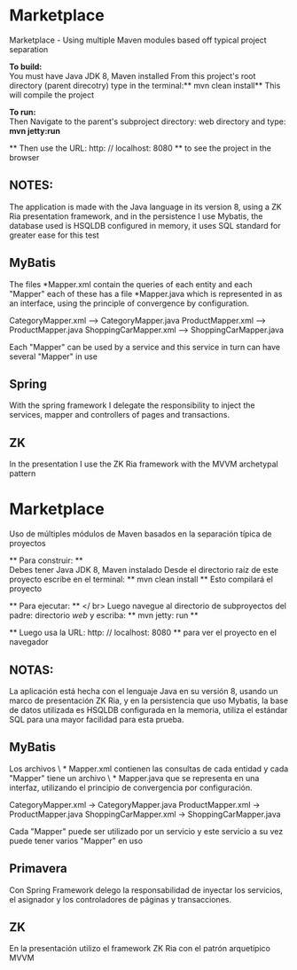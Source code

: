 # Marketplace
Marketplace - Using multiple Maven modules based off typical project separation
 
**To build:**<br/>
You must have Java JDK 8, Maven installed
From this project's root directory (parent direcotry) type in the terminal:** mvn clean install** This will compile the project 

**To run:**</br>
Then Navigate to the parent's subproject directory: web directory and type: **mvn jetty:run**

** Then use the URL: http: // localhost: 8080 ** to see the project in the browser
 
NOTES:
------
The application is made with the Java language in its version 8, using a ZK Ria presentation framework, and in the persistence I use Mybatis, the database used is HSQLDB configured in memory, it uses SQL standard for greater ease for this test


MyBatis
-------

The files \*Mapper.xml contain the queries of each entity and each "Mapper" each of these has a file \*Mapper.java which is represented in as an interface, using the principle of convergence by configuration.

CategoryMapper.xml 		--> CategoryMapper.java
ProductMapper.xml		--> ProductMapper.java
ShoppingCarMapper.xml	--> ShoppingCarMapper.java


Each "Mapper" can be used by a service and this service in turn can have several "Mapper" in use

Spring
-------
With the spring framework I delegate the responsibility to inject the services, mapper and controllers of pages and transactions.

ZK
-------

In the presentation I use the ZK Ria framework with the MVVM archetypal pattern


# Marketplace
Uso de múltiples módulos de Maven basados ​​en la separación típica de proyectos

** Para construir: ** <br/>
Debes  tener Java JDK 8, Maven instalado
Desde el directorio raíz de este proyecto escribe en el terminal: ** mvn clean install ** Esto compilará el proyecto

** Para ejecutar: ** </ br>
Luego navegue al directorio de subproyectos del padre: directorio *web* y escriba: ** mvn jetty: run **

** Luego usa la URL: http: // localhost: 8080 ** para ver el proyecto en el navegador

NOTAS:
------
La aplicación está hecha con el lenguaje Java en su versión 8, usando un marco de presentación ZK Ria, y en la persistencia que uso Mybatis, la base de datos utilizada es HSQLDB configurada en la memoria, utiliza el estándar SQL para una mayor facilidad para esta prueba.


MyBatis
-------

Los archivos \ * Mapper.xml contienen las consultas de cada entidad y cada "Mapper" tiene un archivo \ * Mapper.java que se representa en una interfaz, utilizando el principio de convergencia por configuración.

CategoryMapper.xml -> CategoryMapper.java
ProductMapper.xml -> ProductMapper.java
ShoppingCarMapper.xml -> ShoppingCarMapper.java


Cada "Mapper" puede ser utilizado por un servicio y este servicio a su vez puede tener varios "Mapper" en uso

Primavera
-------
Con Spring Framework delego la responsabilidad de inyectar los servicios, el asignador y los controladores de páginas y transacciones.

ZK
-------

En la presentación utilizo el framework ZK Ria con el patrón arquetípico MVVM

